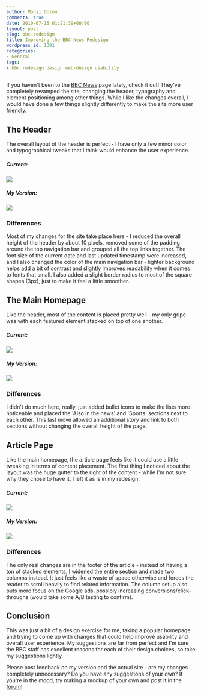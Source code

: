 ```yaml
---
author: Monji Dolon
comments: true
date: 2010-07-15 01:21:39+00:00
layout: post
slug: bbc-redesign
title: Improving the BBC News Redesign
wordpress_id: 1391
categories:
- General
tags:
- bbc redesign design web-design usability
---
```


If you haven't been to the [BBC News](http://www.bbc.co.uk/news/) page lately, check it out!  They've completely revamped the site, changing the header, typography and element positioning among other things.  While I like the changes overall, I would have done a few things slightly differently to make the site more user friendly.

## The Header

The overall layout of the header is perfect - I have only a few minor color and typographical tweaks that I think would enhance the user experience.

##### Current:

[![](http://devgrow.s3.amazonaws.com/assets/images/bbc-current-header-small.jpg)](http://devgrow.s3.amazonaws.com/assets/images/bbc-current-header.jpg)

##### My Version:

[![](http://devgrow.s3.amazonaws.com/assets/images/bbc-my-header-small.jpg)](http://devgrow.s3.amazonaws.com/assets/images/bbc-my-header.jpg)

### Differences

Most of my changes for the site take place here - I reduced the overall height of the header by about 10 pixels, removed some of the padding around the top navigation bar and grouped all the top links together.  The font size of the current date and last updated timestamp were increased, and I also changed the color of the main navigation bar - lighter background helps add a bit of contrast and slightly improves readability when it comes to fonts that small.  I also added a slight border radius to most of the square shapes (3px), just to make it feel a little smoother.

## The Main Homepage

Like the header, most of the content is placed pretty well - my only gripe was with each featured element stacked on top of one another.

##### Current:

[![](http://devgrow.s3.amazonaws.com/assets/images/bbc-current-small.jpg)](http://devgrow.s3.amazonaws.com/assets/images/bbc-current.jpg)

##### My Version:

[![](http://devgrow.s3.amazonaws.com/assets/images/bbc-small.jpg)](http://devgrow.s3.amazonaws.com/assets/images/bbc.jpg)

### Differences

I didn't do much here, really, just added bullet icons to make the lists more noticeable and placed the 'Also in the news' and 'Sports' sections next to each other.  This last move allowed an additional story and link to both sections without changing the overall height of the page.

## Article Page

Like the main homepage, the article page feels like it could use a little tweaking in terms of content placement.  The first thing I noticed about the layout was the huge gutter to the right of the content - while I'm not sure why they chose to have it, I left it as is in my redesign.

##### Current:

[![](http://devgrow.s3.amazonaws.com/assets/images/bbc-current-page-small.jpg)](http://devgrow.s3.amazonaws.com/assets/images/bbc-current-page.jpg)

##### My Version:

[![](http://devgrow.s3.amazonaws.com/assets/images/bbc-page-small.jpg)](http://devgrow.s3.amazonaws.com/assets/images/bbc-page.jpg)

### Differences

The only real changes are in the footer of the article - instead of having a ton of stacked elements, I widened the entire section and made two columns instead.  It just feels like a waste of space otherwise and forces the reader to scroll heavily to find related information.  The column setup also puts more focus on the Google ads, possibly increasing conversions/click-throughs (would take some A/B testing to confirm).

## Conclusion

This was just a bit of a design exercise for me, taking a popular homepage and trying to come up with changes that could help improve usability and overall user experience.  My suggestions are far from perfect and I'm sure the BBC staff has excellent reasons for each of their design choices, so take my suggestions lightly.

Please post feedback on my version and the actual site - are my changes completely unnecessary?  Do you have any suggestions of your own?  If you're in the mood, try making a mockup of your own and post it in the [forum](http://devgrow.com/discuss/forum/design)!